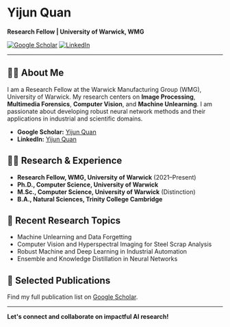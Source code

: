 # Yijun Quan

**Research Fellow | University of Warwick, WMG**

[![Google Scholar](https://img.shields.io/badge/Google_Scholar-Profile-blue)](https://scholar.google.com/citations?user=FGdIR7sAAAAJ&hl=en)
[![LinkedIn](https://img.shields.io/badge/LinkedIn-YijunQuan-blue)](https://uk.linkedin.com/in/yijun-quan-559ba588)

---

## 👨‍🎓 About Me

I am a Research Fellow at the Warwick Manufacturing Group (WMG), University of Warwick. My research centers on **Image Processing**, **Multimedia Forensics**, **Computer Vision**, and **Machine Unlearning**. I am passionate about developing robust neural network methods and their applications in industrial and scientific domains.

- **Google Scholar:** [Yijun Quan](https://scholar.google.com/citations?user=FGdIR7sAAAAJ&hl=en)
- **LinkedIn:** [Yijun Quan](https://uk.linkedin.com/in/yijun-quan-559ba588)

## 🧑‍🔬 Research & Experience

- **Research Fellow, WMG, University of Warwick** (2021–Present)
- **Ph.D., Computer Science, University of Warwick**
- **M.Sc., Computer Science, University of Warwick** (Distinction)
- **B.A., Natural Sciences, Trinity College Cambridge**

## 📝 Recent Research Topics

- Machine Unlearning and Data Forgetting
- Computer Vision and Hyperspectral Imaging for Steel Scrap Analysis
- Robust Machine and Deep Learning in Industrial Automation
- Ensemble and Knowledge Distillation in Neural Networks

## 📄 Selected Publications

Find my full publication list on [Google Scholar](https://scholar.google.com/citations?user=FGdIR7sAAAAJ&hl=en).


---

**Let's connect and collaborate on impactful AI research!**
